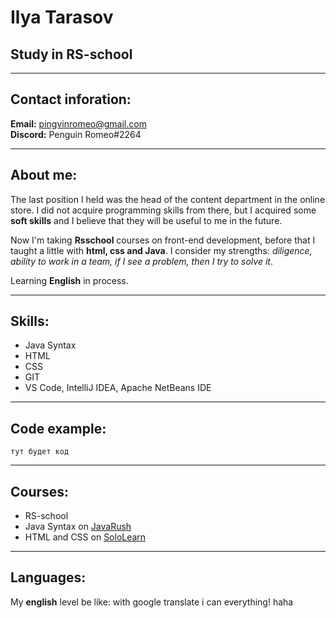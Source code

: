 # Ilya Tarasov
## Study in RS-school
*****
## Contact inforation:
**Email:** pingvinromeo@gmail.com    
**Discord:** Penguin Romeo#2264 
***
## About me:
The last position I held was the head of the content department in the online store. I did not acquire programming skills from there, but I acquired some **soft skills** and I believe that they will be useful to me in the future. 

Now I'm taking **Rsschool** courses on front-end development, before that I taught a little with **html, css and Java**. I consider my strengths: *diligence, ability to work in a team, if I see a problem, then I try to solve it*. 

Learning **English** in process.
****
## Skills:
* Java Syntax
* HTML
* CSS
* GIT
* VS Code, IntelliJ IDEA, Apache NetBeans IDE 
***
## Code example:
``` 
тут будет код
```
***
## Courses:
* RS-school
* Java Syntax on [JavaRush](https://javarush.ru/.md)
* HTML and CSS on [SoloLearn](https://www.sololearn.com/)
***

## Languages:
My **english** level be like: 
 with google translate i can everything! haha



